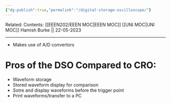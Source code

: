 ```yaml
---
{"dg-publish":true,"permalink":"/digital-storage-oscilloscope/"}
---
```


Related: 
Contents: [[EEEN202/EEEN MOC\|EEEN MOC]]
[[UNI MOC\|UNI MOC]]
Hamish Burke || 22-05-2023
***

- Makes use of A/D convertors

# Pros of the DSO Compared to CRO:

- Waveform storage
- Stored waveform display for comparison
- Sotre and display waveforms before the trigger point
- Print waveforms/transfer to a PC